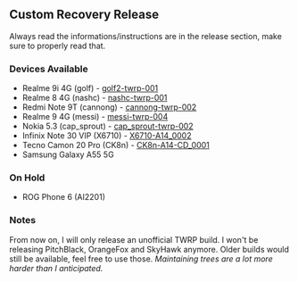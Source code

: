 ## Custom Recovery Release
Always read the informations/instructions are in the release section, make sure to properly read that.
### Devices Available
- Realme 9i 4G (golf) - [golf2-twrp-001](https://github.com/cdpcrp/custom-recovery-releases/releases/tag/golf2-twrp-001)
- Realme 8 4G (nashc) - [nashc-twrp-001](https://github.com/cdpcrp/custom-recovery-releases/releases/tag/nashc-twrp-001)
- Redmi Note 9T (cannong) - [cannong-twrp-002](https://github.com/cdpcrp/custom-recovery-releases/releases/tag/cannong-twrp-002)
- Realme 9 4G (messi) - [messi-twrp-004](https://github.com/cdpcrp/custom-recovery-releases/releases/tag/messi-twrp-004)
- Nokia 5.3 (cap_sprout) - [cap_sprout-twrp-002](https://github.com/cdpcrp/custom-recovery-releases/releases/tag/cap_sprout-twrp-002)
- Infinix Note 30 VIP (X6710) - [X6710-A14_0002](https://github.com/cdpcrp/custom-recovery-releases/releases/tag/X6710-A14_0002)
- Tecno Camon 20 Pro (CK8n) - [CK8n-A14-CD_0001](https://github.com/cdpcrp/custom-recovery-releases/releases/tag/CK8n-A14-CD_0001)
- Samsung Galaxy A55 5G
### On Hold
- ROG Phone 6 (AI2201)
### Notes
From now on, I will only release an unofficial TWRP build. I won't be releasing PitchBlack, OrangeFox and SkyHawk anymore. Older builds would still be available, feel free to use those. _Maintaining trees are a lot more harder than I anticipated._
